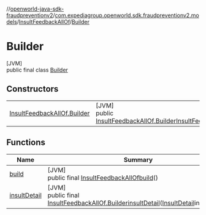 //[openworld-java-sdk-fraudpreventionv2](../../../../index.md)/[com.expediagroup.openworld.sdk.fraudpreventionv2.models](../../index.md)/[InsultFeedbackAllOf](../index.md)/[Builder](index.md)

# Builder

[JVM]\
public final class [Builder](index.md)

## Constructors

| | |
|---|---|
| [InsultFeedbackAllOf.Builder](-insult-feedback-all-of.-builder.md) | [JVM]<br>public [InsultFeedbackAllOf.Builder](index.md)[InsultFeedbackAllOf.Builder](-insult-feedback-all-of.-builder.md)([InsultDetail](../../-insult-detail/index.md)insultDetail) |

## Functions

| Name | Summary |
|---|---|
| [build](build.md) | [JVM]<br>public final [InsultFeedbackAllOf](../index.md)[build](build.md)() |
| [insultDetail](insult-detail.md) | [JVM]<br>public final [InsultFeedbackAllOf.Builder](index.md)[insultDetail](insult-detail.md)([InsultDetail](../../-insult-detail/index.md)insultDetail) |
